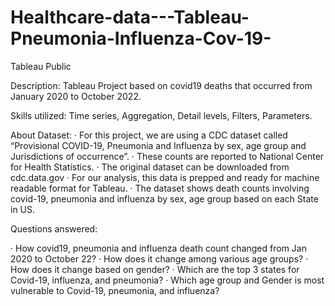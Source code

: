 # Healthcare-data---Tableau-Pneumonia-Influenza-Cov-19-
Tableau Public


Description:
Tableau Project based on covid19 deaths that occurred from January 2020 to October 2022.


Skills utilized: 
Time series, Aggregation, Detail levels, Filters, Parameters.


About Dataset:
· For this project, we are using a CDC dataset called “Provisional COVID-19, Pneumonia and Influenza by sex, age group and Jurisdictions of occurrence”. 
· These counts are reported to National Center for Health Statistics. 
· The original dataset can be downloaded from cdc.data.gov
· For our analysis, this data is prepped and ready for machine readable format for Tableau.
· The dataset shows death counts involving covid-19, pneumonia and influenza by sex, age group based on each State in US.


Questions answered:

· How covid19, pneumonia and influenza death count changed from Jan 2020 to October 22?
· How does it change among various age groups?
· How does it change based on gender?
· Which are the top 3 states for Covid-19, influenza, and pneumonia?
· Which age group and Gender is most vulnerable to Covid-19, pneumonia, and influenza?
